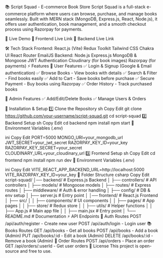 📚 Script Squad - E-commerce Book Store
Script Squad is a full-stack e-commerce platform where users can browse, purchase, and manage books seamlessly. Built with MERN stack (MongoDB, Express.js, React, Node.js), it offers user authentication, book management, and a smooth checkout process using Razorpay for payments.

🚀 Live Demo
🔗 Frontend Live Link
🔗 Backend Live Link

🛠 Tech Stack
Frontend:
React.js (Vite)
Redux Toolkit
Tailwind CSS
Chakra UI
React Router
EmailJS
Backend:
Node.js
Express.js
MongoDB & Mongoose
JWT Authentication
Cloudinary (for book images)
Razorpay (for payments)
⚡ Features
🛒 User Features
✅ Login & Signup (Google & Email authentication)
✅ Browse Books - View books with details
✅ Search & Filter - Find books easily
✅ Add to Cart - Save books before purchase
✅ Secure Payment - Buy books using Razorpay
✅ Order History - Track purchased books

🔑 Admin Features
✅ Add/Edit/Delete Books
✅ Manage Users & Orders

🔧 Installation & Setup
1️⃣ Clone the Repository
sh
Copy
Edit
git clone https://github.com/your-username/script-squad.git
cd script-squad
2️⃣ Backend Setup
sh
Copy
Edit
cd backend
npm install
npm start
📌 Environment Variables (.env)

ini
Copy
Edit
PORT=5000
MONGO_URI=your_mongodb_url
JWT_SECRET=your_jwt_secret
RAZORPAY_KEY_ID=your_key
RAZORPAY_KEY_SECRET=your_secret
CLOUDINARY_URL=your_cloudinary_url
3️⃣ Frontend Setup
sh
Copy
Edit
cd frontend
npm install
npm run dev
📌 Environment Variables (.env)

ini
Copy
Edit
VITE_REACT_APP_BACKEND_URL=http://localhost:5000
VITE_RAZORPAY_KEY_ID=your_key
📌 Folder Structure
csharp
Copy
Edit
script-squad/
│── backend/                # Express.js Backend
│   ├── controllers/        # API controllers
│   ├── models/             # Mongoose models
│   ├── routes/             # Express routes
│   ├── middleware/         # Auth & error handling
│   ├── config/             # DB & env setup
│   ├── server.js           # Entry point
│
│── frontend/               # React.js Frontend
│   ├── src/
│   │   ├── components/     # UI components
│   │   ├── pages/          # App pages
│   │   ├── store/          # Redux store
│   │   ├── utils/          # Helper functions
│   │   ├── App.js          # Main app file
│   │   ├── main.jsx        # Entry point
│
└── README.md               # Documentation
⚡ API Endpoints
🔑 Auth Routes
POST /api/auth/register - Create new user
POST /api/auth/login - Login user
📚 Books Routes
GET /api/books - Get all books
POST /api/books - Add a book (Admin)
PUT /api/books/:id - Edit a book (Admin)
DELETE /api/books/:id - Remove a book (Admin)
🛒 Order Routes
POST /api/orders - Place an order
GET /api/orders/:userId - Get user orders
📜 License
This project is open-source and free to use.


